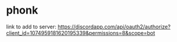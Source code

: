 # phonk


link to add to server: https://discordapp.com/api/oauth2/authorize?client_id=1074959181620195339&permissions=8&scope=bot


